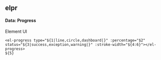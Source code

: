 ## elpr
#### Data: Progress
Element UI <el-progress>
```
<el-progress type="${1|line,circle,dashboard|}" :percentage="$2" status="${3|success,exception,warning|}" :stroke-width="${4:6}"></el-progress>
${5}
```